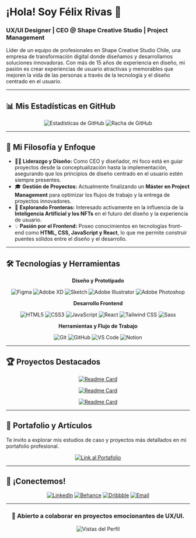 # ¡Hola! Soy Félix Rivas 👋

### UX/UI Designer | CEO @ Shape Creative Studio | Project Management

Líder de un equipo de profesionales en Shape Creative Studio Chile, una empresa de transformación digital donde diseñamos y desarrollamos soluciones innovadoras. Con más de 15 años de experiencia en diseño, mi pasión es crear experiencias de usuario atractivas y memorables que mejoren la vida de las personas a través de la tecnología y el diseño centrado en el usuario.

---

## 📊 Mis Estadísticas en GitHub

<div align="center">
  <img src="https://github-readme-stats.vercel.app/api?username=felixrivasuxdesigner&show_icons=true&theme=dark&hide_border=true&bg_color=0d1117&title_color=f39c12&text_color=ffffff&icon_color=f39c12" alt="Estadísticas de GitHub" />
  <img src="https://github-readme-streak-stats.herokuapp.com/?user=felixrivasuxdesigner&theme=dark&hide_border=true&background=0d1117&stroke=f39c12&ring=f39c12&fire=f39c12&currStreakNum=ffffff&sideNums=ffffff&currStreakLabel=f39c12&sideLabels=ffffff" alt="Racha de GitHub" />
</div>

---

## 🚀 Mi Filosofía y Enfoque

- 👨‍💻 **Liderazgo y Diseño:** Como CEO y diseñador, mi foco está en guiar proyectos desde la conceptualización hasta la implementación, asegurando que los principios de diseño centrado en el usuario estén siempre presentes.
- 🎓 **Gestión de Proyectos:** Actualmente finalizando un **Máster en Project Management** para optimizar los flujos de trabajo y la entrega de proyectos innovadores.
- 🤖 **Explorando Fronteras:** Interesado activamente en la influencia de la **Inteligencia Artificial y los NFTs** en el futuro del diseño y la experiencia de usuario.
- 💡 **Pasión por el Frontend:** Poseo conocimientos en tecnologías front-end como **HTML, CSS, JavaScript y React**, lo que me permite construir puentes sólidos entre el diseño y el desarrollo.

---

## 🛠️ Tecnologías y Herramientas

<div align="center">

**Diseño y Prototipado**

![Figma](https://img.shields.io/badge/Figma-F24E1E?style=for-the-badge&logo=figma&logoColor=white) ![Adobe XD](https://img.shields.io/badge/Adobe%20XD-470137?style=for-the-badge&logo=Adobe%20XD&logoColor=%23FF61F6) ![Sketch](https://img.shields.io/badge/Sketch-FFB387?style=for-the-badge&logo=sketch&logoColor=black) ![Adobe Illustrator](https://img.shields.io/badge/Adobe%20Illustrator-FF9A00?style=for-the-badge&logo=adobe%20illustrator&logoColor=white) ![Adobe Photoshop](https://img.shields.io/badge/Adobe%20Photoshop-31A8FF?style=for-the-badge&logo=Adobe%20Photoshop&logoColor=black)

**Desarrollo Frontend**

![HTML5](https://img.shields.io/badge/HTML5-E34F26?style=for-the-badge&logo=html5&logoColor=white) ![CSS3](https://img.shields.io/badge/CSS3-1572B6?style=for-the-badge&logo=css3&logoColor=white) ![JavaScript](https://img.shields.io/badge/JavaScript-F7DF1E?style=for-the-badge&logo=javascript&logoColor=black) ![React](https://img.shields.io/badge/React-20232A?style=for-the-badge&logo=react&logoColor=61DAFB) ![Tailwind CSS](https://img.shields.io/badge/Tailwind_CSS-38B2AC?style=for-the-badge&logo=tailwind-css&logoColor=white) ![Sass](https://img.shields.io/badge/Sass-CC6699?style=for-the-badge&logo=sass&logoColor=white)

**Herramientas y Flujo de Trabajo**

![Git](https://img.shields.io/badge/Git-F05032?style=for-the-badge&logo=git&logoColor=white) ![GitHub](https://img.shields.io/badge/GitHub-100000?style=for-the-badge&logo=github&logoColor=white) ![VS Code](https://img.shields.io/badge/Visual_Studio_Code-0078D4?style=for-the-badge&logo=visual%20studio%20code&logoColor=white) ![Notion](https://img.shields.io/badge/Notion-000000?style=for-the-badge&logo=notion&logoColor=white)

</div>

---

## 🏆 Proyectos Destacados

<div align="center">
  
[![Readme Card](https://github-readme-stats.vercel.app/api/pin/?username=felixrivasuxdesigner&repo=journeylaw-front&theme=dark&hide_border=true&bg_color=0d1117&title_color=f39c12&text_color=ffffff&icon_color=f39c12)](https://github.com/felixrivasuxdesigner/journeylaw-front)

[![Readme Card](https://github-readme-stats.vercel.app/api/pin/?username=felixrivasuxdesigner&repo=pro-invoice&theme=dark&hide_border=true&bg_color=0d1117&title_color=f39c12&text_color=ffffff&icon_color=f39c12)](https://github.com/felixrivasuxdesigner/pro-invoice)

[![Readme Card](https://github-readme-stats.vercel.app/api/pin/?username=felixrivasuxdesigner&repo=jarvis-mac&theme=dark&hide_border=true&bg_color=0d1117&title_color=f39c12&text_color=ffffff&icon_color=f39c12)](https://github.com/felixrivasuxdesigner/jarvis-mac)

</div>

---

## 📝 Portafolio y Artículos

Te invito a explorar mis estudios de caso y proyectos más detallados en mi portafolio profesional.

<div align="center">
  <a href="https://felixrivasuxdesigner.github.io/portfolio/">
    <img src="https://img.shields.io/badge/Ver_mi_Portafolio-f39c12?style=for-the-badge&logo=rocket&logoColor=white" alt="Link al Portafolio"/>
  </a>
</div>

---

## 🤝 ¡Conectemos!

<div align="center">
  
<a href="https://www.linkedin.com/in/felixrivasproductdesigner/"><img src="https://img.shields.io/badge/LinkedIn-0077B5?style=for-the-badge&logo=linkedin&logoColor=white" alt="LinkedIn"/></a>
<a href="https://www.behance.net/felixrivasuxdesigner"><img src="https://img.shields.io/badge/Behance-1769FF?style=for-the-badge&logo=behance&logoColor=white" alt="Behance"/></a>
<a href="https://dribbble.com/rivasdesign"><img src="https://img.shields.io/badge/Dribbble-EA4C89?style=for-the-badge&logo=dribbble&logoColor=white" alt="Dribbble"/></a>
<a href="mailto:rivafelix@gmail.com"><img src="https://img.shields.io/badge/Email-D14836?style=for-the-badge&logo=gmail&logoColor=white" alt="Email"/></a>

</div>

---

<div align="center">
  
### 💼 Abierto a colaborar en proyectos emocionantes de UX/UI.

![Vistas del Perfil](https://komarev.com/ghpvc/?username=felixrivasuxdesigner&color=f39c12&style=for-the-badge)

</div>
